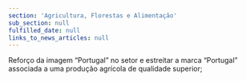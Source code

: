 ```yaml
---
section: 'Agricultura, Florestas e Alimentação'
sub_section: null
fulfilled_date: null
links_to_news_articles: null
---
```


Reforço da imagem “Portugal” no setor e estreitar a marca “Portugal” associada a uma produção agrícola de qualidade superior;